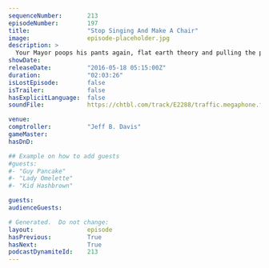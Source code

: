```yaml
---
sequenceNumber:       213
episodeNumber:        197
title:                "Stop Singing And Make A Chair"
image:                episode-placeholder.jpg
description: >
  Your Mayor poops his pants again, flat earth theory and pulling the plug on Rob Schrab. Subscribe for $5 at harmontown.com/live! Live streaming videos, help us big Harmontown bigger and better!
showDate:             
releaseDate:          "2016-05-18 05:15:00Z"
duration:             "02:03:26"
isLostEpisode:        false
isTrailer:            false
hasExplicitLanguage:  false
soundFile:            https://chtbl.com/track/E2288/traffic.megaphone.fm/STA5627385465.mp3?updated=1560204642

venue:                
comptroller:          "Jeff B. Davis"
gameMaster:           
hasDnD:               

## Example on how to add guests
#guests:
#- "Guy Pancake"
#- "Lady Omelette"
#- "Kid Hashbrown"

guests:
audienceGuests:

# Generated.  Do not change:
layout:               episode
hasPrevious:          True
hasNext:              True
podcastDynamiteId:    213
---
```


